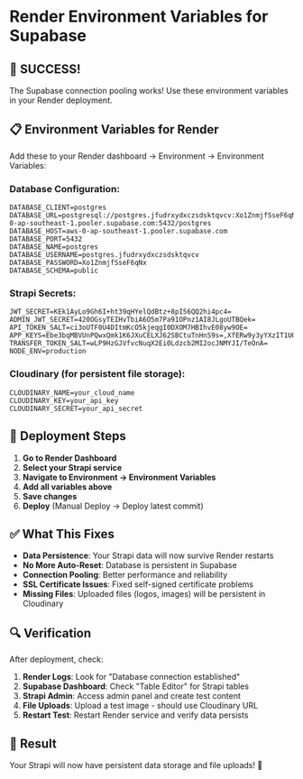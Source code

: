 # Render Environment Variables for Supabase

## 🎉 **SUCCESS!** 
The Supabase connection pooling works! Use these environment variables in your Render deployment.

## 📋 **Environment Variables for Render**

Add these to your Render dashboard → Environment → Environment Variables:

### **Database Configuration:**
```
DATABASE_CLIENT=postgres
DATABASE_URL=postgresql://postgres.jfudrxydxczsdsktqvcv:Xo1ZnmjfSseF6qNx@aws-0-ap-southeast-1.pooler.supabase.com:5432/postgres
DATABASE_HOST=aws-0-ap-southeast-1.pooler.supabase.com
DATABASE_PORT=5432
DATABASE_NAME=postgres
DATABASE_USERNAME=postgres.jfudrxydxczsdsktqvcv
DATABASE_PASSWORD=Xo1ZnmjfSseF6qNx
DATABASE_SCHEMA=public
```

### **Strapi Secrets:**
```
JWT_SECRET=KEk1AyLo9Gh6I+ht39qHYelQdBtz+8pI56QQ2hi4pc4=
ADMIN_JWT_SECRET=420OGsyTEIHvTbiA6O5m7Pa91OPnz1AI8JLgoUTBQek=
API_TOKEN_SALT=ci3oUTF0U4DItmKcO5kjeqgI0DXOM7HBIhvE08yw9OE=
APP_KEYS=Ebe3bqMBVUnPQwxQmk1K6JXuCELXJ62SBCtuTnHnS9s=,XfERw9y3yYXzIT1UQmLAgmqI5opBzSTr+F6NVFTZUGk=,CPSXkMj3n7Y8h/5zopXDPvvnsc4seboe5SJZTfPmEdY=,de95iRZD9Cr65BbcFAlA5as4gSMWJnOw0Y6ku2aINVw=
TRANSFER_TOKEN_SALT=wLP9HzGJVfvcNuqX2Ei0Ldzcb2MI2ocJNMYJI/TeOnA=
NODE_ENV=production
```

### **Cloudinary (for persistent file storage):**
```
CLOUDINARY_NAME=your_cloud_name
CLOUDINARY_KEY=your_api_key
CLOUDINARY_SECRET=your_api_secret
```

## 🚀 **Deployment Steps**

1. **Go to Render Dashboard**
2. **Select your Strapi service**
3. **Navigate to Environment → Environment Variables**
4. **Add all variables above**
5. **Save changes**
6. **Deploy** (Manual Deploy → Deploy latest commit)

## ✅ **What This Fixes**

- **Data Persistence**: Your Strapi data will now survive Render restarts
- **No More Auto-Reset**: Database is persistent in Supabase
- **Connection Pooling**: Better performance and reliability
- **SSL Certificate Issues**: Fixed self-signed certificate problems
- **Missing Files**: Uploaded files (logos, images) will be persistent in Cloudinary

## 🔍 **Verification**

After deployment, check:
1. **Render Logs**: Look for "Database connection established"
2. **Supabase Dashboard**: Check "Table Editor" for Strapi tables
3. **Strapi Admin**: Access admin panel and create test content
4. **File Uploads**: Upload a test image - should use Cloudinary URL
5. **Restart Test**: Restart Render service and verify data persists

## 🎯 **Result**

Your Strapi will now have persistent data storage and file uploads! 🎉 